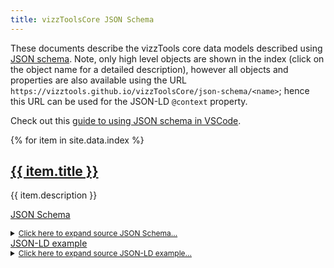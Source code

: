 ```yaml
---
title: vizzToolsCore JSON Schema
---
```


These documents describe the vizzTools core data models described using [JSON schema](https://json-schema.org/understanding-json-schema/).
Note, only high level objects are shown in the index (click on the object name for a detailed description), however all objects and properties are also available using the URL `https://vizztools.github.io/vizzToolsCore/json-schema/<name>`; hence this URL can be used for the JSON-LD `@context` property.

Check out this [guide to using JSON schema in VSCode](https://omkarmore.wordpress.com/2017/04/07/json-schema/). 

{% for item in site.data.index %}
<h2><a href="json-schema/{{ item.title }}.html">{{ item.title }}</a></h2>

{{ item.description }}

<a href="json-schema/{{ item.title }}.schema.json">JSON Schema</a>
<details><summary style="font-size:12px; cursor:pointer; text-decoration: underline">Click here to expand source JSON Schema...</summary>
<p>
{% highlight json %}
{% include json-schema/{{ item.title }}.schema.json %}
{% endhighlight %}
</p>
</details>
<a href="json-schema/{{ item.title }}.schema.json">JSON-LD example</a>
<details><summary style="font-size:12px; cursor:pointer; text-decoration: underline">Click here to expand source JSON-LD example...</summary>
<p>
{% highlight json %}
{% include json-schema/{{ item.title }}.schema.json %}
{% endhighlight %}
</p>
</details>
